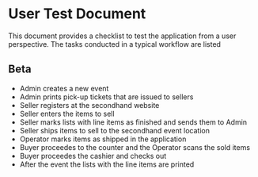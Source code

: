 # User Test Document
This document provides a checklist to test the application from a user 
perspective. The tasks conducted in a typical workflow are listed

## Beta

* Admin creates a new event
* Admin prints pick-up tickets that are issued to sellers
* Seller registers at the secondhand website
* Seller enters the items to sell
* Seller marks lists with line items as finished and sends them to Admin
* Seller ships items to sell to the secondhand event location
* Operator marks items as shipped in the application
* Buyer proceedes to the counter and the Operator scans the sold items
* Buyer proceedes the cashier and checks out
* After the event the lists with the line items are printed

